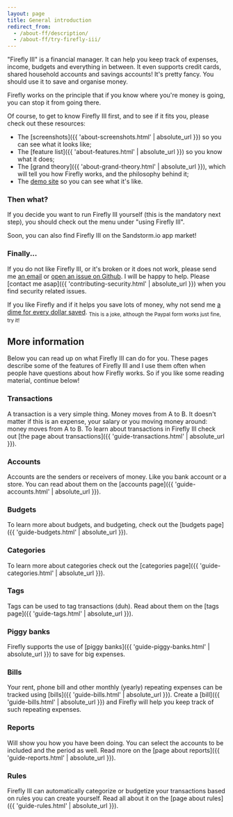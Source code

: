 ```yaml
---
layout: page
title: General introduction
redirect_from:
  - /about-ff/description/
  - /about-ff/try-firefly-iii/
---
```


"Firefly III" is a financial manager. It can help you keep track of expenses, income, budgets and everything in between. It even supports credit cards, shared  household accounts and savings accounts! It's pretty fancy. You should use it to save and organise money.
 
Firefly works on the principle that if you know where you're money is going, you can stop it from going there.

Of course, to get to know Firefly III first, and to see if it fits you, please check out these resources:

- The [screenshots]({{ 'about-screenshots.html' | absolute_url }}) so you can see what it looks like;
- The [feature list]({{ 'about-features.html' | absolute_url }}) so you know what it does;
- The [grand theory]({{ 'about-grand-theory.html' | absolute_url }}), which will tell you how Firefly works, and the philosophy behind it;
- The [demo site](https://firefly-iii.nder.be/) so you can see what it's like.

### Then what?

If you decide you want to run Firefly III yourself (this is the mandatory next step), you should check out the menu under "using Firefly III".

Soon, you can also find Firefly III on the Sandstorm.io app market!

### Finally...

If you do not like Firefly III, or it's broken or it does not work, please send me [an email](mailto:thegrumpydictator@gmail.com) or [open an issue on Github](https://github.com/firefly-iii/firefly-iii/issues). I will be happy to help. Please [contact me asap]({{ 'contributing-security.html' | absolute_url }}) when you find security related issues.

If you like Firefly and if it helps you save lots of money, why not send me [a dime for every dollar saved](https://www.paypal.com/cgi-bin/webscr?cmd=_s-xclick&hosted_button_id=44UKUT455HUFA). 
<sub>This is a joke, although the Paypal form works just fine, try it!</sub>

## More information

Below you can read up on what Firefly III can do for you. These pages describe some of the features of Firefly III and I use them often when people have questions about
how Firefly works. So if you like some reading material, continue below!

### <i class="fa fa-repeat"></i> Transactions

A transaction is a very simple thing. Money moves from A to B. It doesn't matter if this is an expense, your salary or you moving money around: money moves from A to B. To learn about transactions in Firefly III check out [the page about transactions]({{ 'guide-transactions.html' | absolute_url }}).

### <i class="fa fa-credit-card fa-fw"></i> Accounts

Accounts are the senders or receivers of money. Like you bank account or a store. You can read about them on the [accounts page]({{ 'guide-accounts.html' | absolute_url }}).

### <i class="fa fa-tasks fa-fw"></i> Budgets

To learn more about budgets, and budgeting, check out the [budgets page]({{ 'guide-budgets.html' | absolute_url }}).

### <i class="fa fa-bar-chart fa-fw"></i> Categories

To learn more about categories check out the [categories page]({{ 'guide-categories.html' | absolute_url }}).

### <i class="fa fa-tags fa-fw"></i> Tags

Tags can be used to tag transactions (duh). Read about them on the [tags page]({{ 'guide-tags.html' | absolute_url }}).

### <i class="fa fa-sort-amount-asc fa-fw"></i> Piggy banks

Firefly supports the use of [piggy banks]({{ 'guide-piggy-banks.html' | absolute_url }}) to save for big expenses.

### <i class="fa fa-calendar-o fa-fw"></i> Bills

Your rent, phone bill and other monthly (yearly) repeating expenses can be tracked using [bills]({{ 'guide-bills.html' | absolute_url }}). Create a [bill]({{ 'guide-bills.html' | absolute_url }}) and Firefly will help you keep track of such repeating expenses.

### <i class="fa fa-line-chart fa-fw"></i> Reports 

Will show you how you have been doing. You can select the accounts to be included and the period as well. Read more on the [page about reports]({{ 'guide-reports.html' | absolute_url }}).

### <i class="fa fa-random fa-fw"></i> Rules

Firefly III can automatically categorize or budgetize your transactions based on rules you can create yourself. Read all about it on the [page about rules]({{ 'guide-rules.html' | absolute_url }}).
